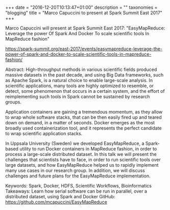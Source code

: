 +++
date = "2016-12-20T10:13:47+01:00"
description = ""
taxonomies = "blogging"
title = "Marco Capuccini to present at Spark Summit East 2017"
+++

Marco Capuccini will present at Spark Summit East 2017: "EasyMapReduce: Leverage the power Of Spark And Docker To scale scientific tools In MapReduce fashion"

https://spark-summit.org/east-2017/events/easymapreduce-leverage-the-power-of-spark-and-docker-to-scale-scientific-tools-in-mapreduce-fashion/

Abstract:
High-throughput methods in various scientific fields produced massive datasets in the past decade, and using Big Data frameworks, such as Apache Spark, is a natural choice to enable large-scale analysis. In scientific applications, many tools are highly optimized to resemble, or detect, some phenomenon that occurs in a certain system, and the effort of reimplementing such tools in Spark cannot be sustained by research groups.

Application containers are gaining a tremendous momentum, as they allow to wrap whole software stacks, that can be then easily fired up and teared down on demand, in a matter of seconds. Docker emerges as the most broadly used containerization tool, and it represents the perfect candidate to wrap scientific application stacks.

In Uppsala University (Sweden) we developed EasyMapReduce, a Spark-based utility to run Docker containers in MapReduce fashion, in order to process a large-scale distributed dataset. In this talk we will present the challenges that scientists have to face, in order to run scientific tools over large datasets, and how EasyMapReduce helped us to rapidly implement many use cases in our research group. In addition, we will discuss challenges and future plans for the EasyMapReduce implementation.

Keywords: Spark, Docker, HDFS, Scientific Workflows, Bioinformatics
Takeaways: Learn how serial software can be run in parallel, over a distributed dataset, using Spark and Docker
GitHub: https://github.com/mcapuccini/EasyMapReduce

